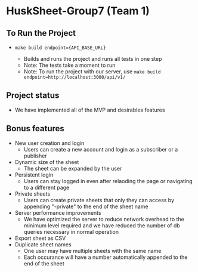# HuskSheet-Group7 (Team 1)

## To Run the Project

-   `make build endpoint={API_BASE_URL}`

    -   Builds and runs the project and runs all tests in one step
    -   Note: The tests take a moment to run
    -   Note: To run the project with our server, use `make build endpoint=http://localhost:3000/api/v1/`

## Project status

-   We have implemented all of the MVP and desirables features

## Bonus features

-   New user creation and login
    -   Users can create a new account and login as a subscriber or a publisher
-   Dynamic size of the sheet
    -   The sheet can be expanded by the user
-   Persistent login
    -   Users can stay logged in even after relaoding the page or
        navigating to a different page
-   Private sheets
    -   Users can create private sheets that only they can access by appending
        "-private" to the end of the sheet name
-   Server performance improvements
    -   We have optimized the server to reduce network overhead to the minimum
        level required and we have reduced the number of db queries necessary
        in normal operation
-   Export sheet as CSV
-   Duplicate sheet names
    -   One user may have multiple sheets with the same name
    -   Each occurance will have a number automatically appended to the end of the sheet
